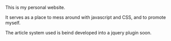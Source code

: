 This is my personal website.

It serves as a place to mess around with javascript and CSS,
and to promote myself.

The article system used is beind developed into a jquery plugin soon.
